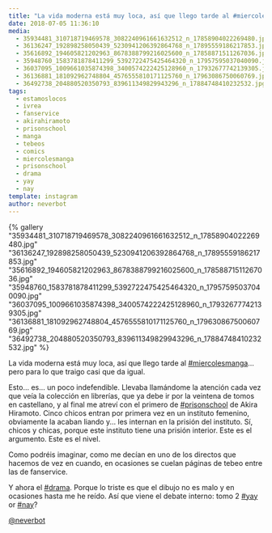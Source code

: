 ```yaml
---
title: "La vida moderna está muy loca, así que llego tarde al #miercolesmanga... pero para lo que traigo casi que da igual"
date: 2018-07-05 11:36:10
media: 
  - 35934481_310718719469578_3082240961661632512_n_17858904022269480.jpg
  - 36136247_192898258050439_5230941206392864768_n_17895559186217853.jpg
  - 35616892_194605821202963_8678388799216025600_n_17858871511267036.jpg
  - 35948760_1583781878411299_5392722475425464320_n_17957595037040090.jpg
  - 36037095_1009661035874398_3400574222425128960_n_17932677742139305.jpg
  - 36136881_181092962748804_4576555810171125760_n_17963086750060769.jpg
  - 36492738_204880520350793_839611349829943296_n_17884748410232532.jpg
tags: 
  - estamoslocos
  - ivrea
  - fanservice
  - akirahiramoto
  - prisonschool
  - manga
  - tebeos
  - comics
  - miercolesmanga
  - prisonschool
  - drama
  - yay
  - nay
template: instagram
author: neverbot
---
```


{% gallery "35934481_310718719469578_3082240961661632512_n_17858904022269480.jpg" "36136247_192898258050439_5230941206392864768_n_17895559186217853.jpg" "35616892_194605821202963_8678388799216025600_n_17858871511267036.jpg" "35948760_1583781878411299_5392722475425464320_n_17957595037040090.jpg" "36037095_1009661035874398_3400574222425128960_n_17932677742139305.jpg" "36136881_181092962748804_4576555810171125760_n_17963086750060769.jpg" "36492738_204880520350793_839611349829943296_n_17884748410232532.jpg" %}

La vida moderna está muy loca, así que llego tarde al [#miercolesmanga](/tags/miercolesmanga)... pero para lo que traigo casi que da igual.

Esto... es... un poco indefendible. Llevaba llamándome la atención cada vez que veía la colección en librerías, que ya debe ir por la veintena de tomos en castellano, y al final me atreví con el primero de [#prisonschool](/tags/prisonschool) de Akira Hiramoto. Cinco chicos entran por primera vez en un instituto femenino, obviamente la acaban liando y... les internan en la prisión del instituto. Sí, chicos y chicas, porque este instituto tiene una prisión interior. Este es el argumento. Este es el nivel.

Como podréis imaginar, como me decían en uno de los directos que hacemos de vez en cuando, en ocasiones se cuelan páginas de tebeo entre las de fanservice.

Y ahora el [#drama](/tags/drama). Porque lo triste es que el dibujo no es malo y en ocasiones hasta me he reído. Así que viene el debate interno: tomo 2 [#yay](/tags/yay) or [#nay](/tags/nay)?

[@neverbot](https://instagram.com/neverbot)
